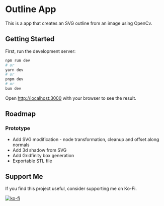 # Outline App

This is a app that creates an SVG outline from an image using OpenCv.

## Getting Started

First, run the development server:

```bash
npm run dev
# or
yarn dev
# or
pnpm dev
# or
bun dev
```

Open [http://localhost:3000](http://localhost:3000) with your browser to see the result.

## Roadmap

### Prototype
- Add SVG modification - node transformation, cleanup and offset along normals
- Add 3d shadow from SVG
- Add Gridfinity box generation
- Exportable STL file


## Support Me
If you find this project useful, consider supporting me on Ko-Fi.

[![ko-fi](https://ko-fi.com/img/githubbutton_sm.svg)](https://ko-fi.com/L3L41134QC)
